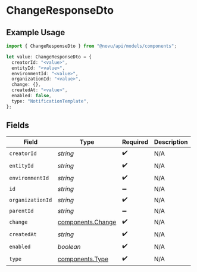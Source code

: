 # ChangeResponseDto

## Example Usage

```typescript
import { ChangeResponseDto } from "@novu/api/models/components";

let value: ChangeResponseDto = {
  creatorId: "<value>",
  entityId: "<value>",
  environmentId: "<value>",
  organizationId: "<value>",
  change: {},
  createdAt: "<value>",
  enabled: false,
  type: "NotificationTemplate",
};
```

## Fields

| Field                                                  | Type                                                   | Required                                               | Description                                            |
| ------------------------------------------------------ | ------------------------------------------------------ | ------------------------------------------------------ | ------------------------------------------------------ |
| `creatorId`                                            | *string*                                               | :heavy_check_mark:                                     | N/A                                                    |
| `entityId`                                             | *string*                                               | :heavy_check_mark:                                     | N/A                                                    |
| `environmentId`                                        | *string*                                               | :heavy_check_mark:                                     | N/A                                                    |
| `id`                                                   | *string*                                               | :heavy_minus_sign:                                     | N/A                                                    |
| `organizationId`                                       | *string*                                               | :heavy_check_mark:                                     | N/A                                                    |
| `parentId`                                             | *string*                                               | :heavy_minus_sign:                                     | N/A                                                    |
| `change`                                               | [components.Change](../../models/components/change.md) | :heavy_check_mark:                                     | N/A                                                    |
| `createdAt`                                            | *string*                                               | :heavy_check_mark:                                     | N/A                                                    |
| `enabled`                                              | *boolean*                                              | :heavy_check_mark:                                     | N/A                                                    |
| `type`                                                 | [components.Type](../../models/components/type.md)     | :heavy_check_mark:                                     | N/A                                                    |